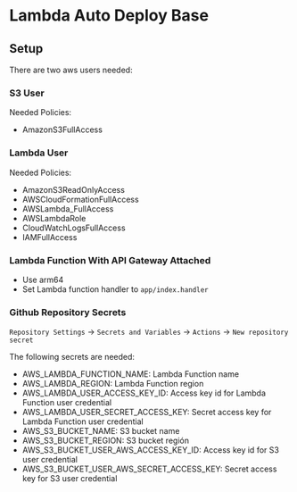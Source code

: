 # Lambda Auto Deploy Base

## Setup

There are two aws users needed:

### S3 User

Needed Policies:

- AmazonS3FullAccess

### Lambda User

Needed Policies:

- AmazonS3ReadOnlyAccess
- AWSCloudFormationFullAccess
- AWSLambda_FullAccess
- AWSLambdaRole
- CloudWatchLogsFullAccess
- IAMFullAccess

### Lambda Function With API Gateway Attached

- Use arm64
- Set Lambda function handler to `app/index.handler`

### Github Repository Secrets

`Repository Settings` -> `Secrets and Variables` -> `Actions` -> `New repository secret`

The following secrets are needed:

- AWS_LAMBDA_FUNCTION_NAME: Lambda Function name
- AWS_LAMBDA_REGION: Lambda Function region
- AWS_LAMBDA_USER_ACCESS_KEY_ID: Access key id for Lambda Function user credential
- AWS_LAMBDA_USER_SECRET_ACCESS_KEY: Secret access key for Lambda Function user credential
- AWS_S3_BUCKET_NAME: S3 bucket name
- AWS_S3_BUCKET_REGION: S3 bucket región
- AWS_S3_BUCKET_USER_AWS_ACCESS_KEY_ID: Access key id for S3 user credential
- AWS_S3_BUCKET_USER_AWS_SECRET_ACCESS_KEY: Secret access key for S3 user credential
